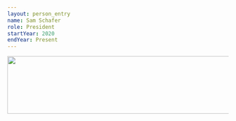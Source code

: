 ```yaml
---
layout: person_entry
name: Sam Schafer
role: President
startYear: 2020
endYear: Present
---
```

<img alt="" src="https://media-exp1.licdn.com/dms/image/C4E03AQFgrNGOfCARMQ/profile-displayphoto-shrink_400_400/0/1644286693319?e=1666224000&v=beta&t=zrk_zi7ZexZ-ngx1CGay5FfHrBAtsT-gJ4uZNBdB9G0" style="width: 600px; height: 131px;">